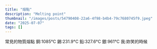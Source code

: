 ```yaml
---
title: "熔點"
description: "Melting point"
thumbnail: "/images/posts/54790408-22a6-4f98-b4b4-79c7680745f9.jpeg"
date: "2025-07-07"
tags: []
---
```


常見的物質熔點
銅:1085°C
錫:231.9°C
鉛:327.6°C
銀:961°C
我:妳笑的時候

